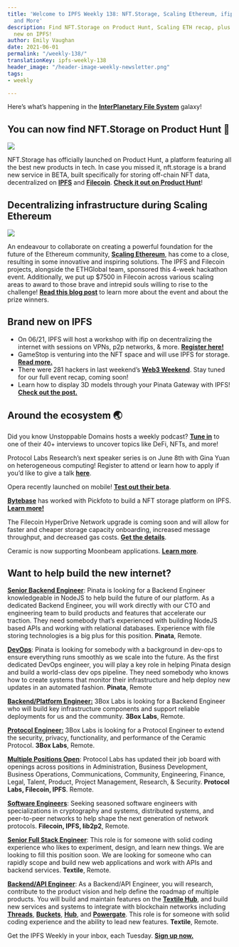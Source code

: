 ```yaml
---
title: 'Welcome to IPFS Weekly 138: NFT.Storage, Scaling Ethereum, ifip Workshop,
  and More'
description: Find NFT.Storage on Product Hunt, Scaling ETH recap, plus all that's
  new on IPFS!
author: Emily Vaughan
date: 2021-06-01
permalink: "/weekly-138/"
translationKey: ipfs-weekly-138
header_image: "/header-image-weekly-newsletter.png"
tags:
- weekly

---
```

Here’s what’s happening in the [**InterPlanetary File System**](https://ipfs.tech/) galaxy!

## You can now find NFT.Storage on Product Hunt 🎉

![](../assets/fil-blog-nft-storage-notext.png)

NFT.Storage has officially launched on Product Hunt, a platform featuring all the best new products in tech. In case you missed it, nft.storage is a brand new service in BETA, built specifically for storing off-chain NFT data, decentralized on [**IPFS**](https://ipfs.tech/) and [**Filecoin**](https://filecoin.io/). [**Check it out on Product Hunt**](https://www.producthunt.com/posts/nft-storage)!

## Decentralizing infrastructure during Scaling Ethereum

![](../assets/2021-04-14-cardheader-scaling-ethereum.png)

An endeavour to collaborate on creating a powerful foundation for the future of the Ethereum community, [**Scaling Ethereum**](https://scaling.ethglobal.co/), has come to a close, resulting in some innovative and inspiring solutions. The IPFS and Filecoin projects, alongside the ETHGlobal team, sponsored this 4-week hackathon event. Additionally, we put up $7500 in Filecoin across various scaling areas to award to those brave and intrepid souls willing to rise to the challenge! [**Read this blog post**](https://blog.ipfs.tech/2021-05-26-scaling-ethereum-recap/) to learn more about the event and about the prize winners.

## Brand new on IPFS

* On 06/21, IPFS will host a workshop with ifip on decentralizing the internet with sessions on VPNs, p2p networks, & more. [**Register here!**](https://networking.ifip.org/2021/registration)
* GameStop is venturing into the NFT space and will use IPFS for storage. [**Read more.**](https://gmedd.com/transformation/gamestop-unveils-official-nft-project/)
* There were 281 hackers in last weekend’s [**Web3 Weekend**](https://web3.ethglobal.co/). Stay tuned for our full event recap, coming soon!
* Learn how to display 3D models through your Pinata Gateway with IPFS! [**Check out the post.**](https://medium.com/pinata/how-to-share-3d-models-with-ipfs-bb66df853962)

## Around the ecosystem 🌏

Did you know Unstoppable Domains hosts a weekly podcast? [**Tune in**](https://the-unstoppable-podcast.simplecast.com/episodes) to one of their 40+ interviews to uncover topics like DeFi, NFTs, and more!  
  
Protocol Labs Research’s next speaker series is on June 8th with Gina Yuan on heterogeneous computing! Register to attend or learn how to apply if you’d like to give a talk [**here**](https://github.com/protocol/research/blob/master/research-events/research-seminars.md).  
  
Opera recently launched on mobile! [**Test out their beta**](https://twitter.com/opera/status/1395296316687851522?s=20).  
  
[**Bytebase**](https://www.bytebase.cn/#/) has worked with Pickfoto to build a NFT storage platform on IPFS. [**Learn more!**](https://mp.weixin.qq.com/s/iywrIpWpphB2mY_5wNJJNg)  
  
The Filecoin HyperDrive Network upgrade is coming soon and will allow for faster and cheaper storage capacity onboarding, increased message throughput, and decreased gas costs. [**Get the details**](https://filecoin.io/blog/posts/filecoin-v13-hyperdrive-network-upgrade-unlocks-3-10x-increase-in-storage-onboarding/).  
  
Ceramic is now supporting Moonbeam applications. [**Learn more**](https://blog.ceramic.network/ceramic-and-idx-are-now-available-with-moonbeam/).

## Want to help build the new internet?

[**Senior Backend Engineer**](https://pinata.cloud/careers#2): Pinata is looking for a Backend Engineer knowledgeable in NodeJS to help build the future of our platform. As a dedicated Backend Engineer, you will work directly with our CTO and engineering team to build products and features that accelerate our traction. They need somebody that’s experienced with building NodeJS based APIs and working with relational databases. Experience with file storing technologies is a big plus for this position. **Pinata**, Remote.

[**DevOps**](https://pinata.cloud/careers#1): Pinata is looking for somebody with a background in dev-ops to ensure everything runs smoothly as we scale into the future. As the first dedicated DevOps engineer, you will play a key role in helping Pinata design and build a world-class dev ops pipeline. They need somebody who knows how to create systems that monitor their infrastructure and help deploy new updates in an automated fashion. **Pinata**, Remote

[**Backend/Platform Engineer:**](https://jobs.lever.co/3box) 3Box Labs is looking for a Backend Engineer who will build key infrastructure components and support reliable deployments for us and the community. **3Box Labs**, Remote.

[**Protocol Engineer:**](https://jobs.lever.co/3box) 3Box Labs is looking for a Protocol Engineer to extend the security, privacy, functionality, and performance of the Ceramic Protocol. **3Box Labs**, Remote.

[**Multiple Positions Open**](https://jobs.lever.co/protocol): Protocol Labs has updated their job board with openings across positions in Administration, Business Development, Business Operations, Communications, Community, Engineering, Finance, Legal, Talent, Product, Project Management, Research, & Security. **Protocol Labs, Filecoin, IPFS**. Remote.

[**Software Engineers**](https://jobs.lever.co/protocol): Seeking seasoned software engineers with specializations in cryptography and systems, distributed systems, and peer-to-peer networks to help shape the next generation of network protocols. **Filecoin, IPFS, lib2p2**, Remote.

[**Senior Full Stack Engineer**](https://boards.greenhouse.io/textileio/jobs/4017984004): This role is for someone with solid coding experience who likes to experiment, design, and learn new things. We are looking to fill this position soon. We are looking for someone who can rapidly scope and build new web applications and work with APIs and backend services. **Textile**, Remote.

[**Backend/API Engineer**](https://boards.greenhouse.io/textileio/jobs/4017981004): As a Backend/API Engineer, you will research, contribute to the product vision and help define the roadmap of multiple products. You will build and maintain features on the [**Textile Hub**](https://github.com/textileio/textile), and build new services and systems to integrate with blockchain networks including [**Threads**](https://github.com/textileio/go-threads), [**Buckets**](https://github.com/textileio/go-buckets), [**Hub**](https://github.com/textileio/textile), and [**Powergate**](https://github.com/textileio/powergate). This role is for someone with solid coding experience and the ability to lead new features. **Textile**, Remote.

Get the IPFS Weekly in your inbox, each Tuesday. [**Sign up now.**](https://ipfs.us4.list-manage.com/subscribe?u=25473244c7d18b897f5a1ff6b&id=cad54b2230)
